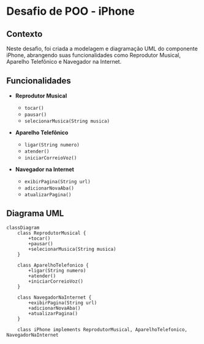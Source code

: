 # Desafio de POO - iPhone

## Contexto

Neste desafio, foi criada a modelagem e diagramação UML do componente iPhone, abrangendo suas funcionalidades como Reprodutor Musical, Aparelho Telefônico e Navegador na Internet.

## Funcionalidades

- **Reprodutor Musical**
  - `tocar()`
  - `pausar()`
  - `selecionarMusica(String musica)`

- **Aparelho Telefônico**
  - `ligar(String numero)`
  - `atender()`
  - `iniciarCorreioVoz()`

- **Navegador na Internet**
  - `exibirPagina(String url)`
  - `adicionarNovaAba()`
  - `atualizarPagina()`

## Diagrama UML

```mermaid
classDiagram
    class ReprodutorMusical {
        +tocar()
        +pausar()
        +selecionarMusica(String musica)
    }

    class AparelhoTelefonico {
        +ligar(String numero)
        +atender()
        +iniciarCorreioVoz()
    }

    class NavegadorNaInternet {
        +exibirPagina(String url)
        +adicionarNovaAba()
        +atualizarPagina()
    }

    class iPhone implements ReprodutorMusical, AparelhoTelefonico, NavegadorNaInternet
